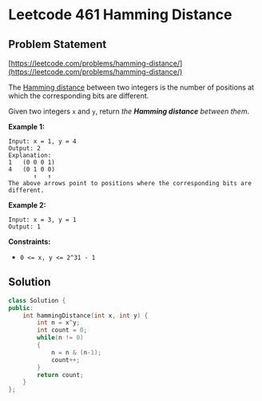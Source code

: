 # Leetcode 461 Hamming Distance

## Problem Statement

[https://leetcode.com/problems/hamming-distance/](https://leetcode.com/problems/hamming-distance/)

The [Hamming distance](https://en.wikipedia.org/wiki/Hamming_distance) between two integers is the number of positions at which the corresponding bits are different.

Given two integers `x` and `y`, return _the **Hamming distance** between them_.

**Example 1:**

```text
Input: x = 1, y = 4
Output: 2
Explanation:
1   (0 0 0 1)
4   (0 1 0 0)
       ↑   ↑
The above arrows point to positions where the corresponding bits are different.
```

**Example 2:**

```text
Input: x = 3, y = 1
Output: 1
```

**Constraints:**

* `0 <= x, y <= 2^31 - 1`

## Solution

```cpp
class Solution {
public:
    int hammingDistance(int x, int y) {
        int n = x^y;
        int count = 0;
        while(n != 0)
        {
            n = n & (n-1);
            count++;
        }
        return count;
    }
};
```

